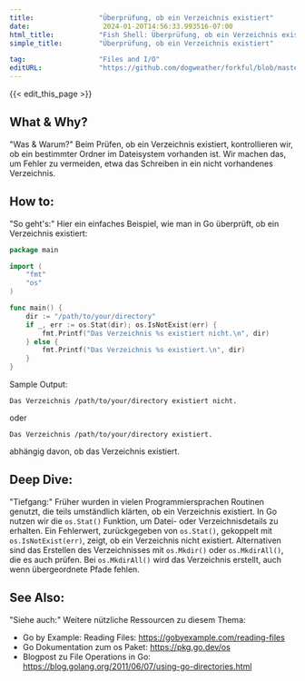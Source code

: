 ```yaml
---
title:                "Überprüfung, ob ein Verzeichnis existiert"
date:                  2024-01-20T14:56:33.993516-07:00
html_title:           "Fish Shell: Überprüfung, ob ein Verzeichnis existiert"
simple_title:         "Überprüfung, ob ein Verzeichnis existiert"

tag:                  "Files and I/O"
editURL:              "https://github.com/dogweather/forkful/blob/master/content/de/go/checking-if-a-directory-exists.md"
---
```


{{< edit_this_page >}}

## What & Why?
"Was & Warum?"
Beim Prüfen, ob ein Verzeichnis existiert, kontrollieren wir, ob ein bestimmter Ordner im Dateisystem vorhanden ist. Wir machen das, um Fehler zu vermeiden, etwa das Schreiben in ein nicht vorhandenes Verzeichnis.

## How to:
"So geht's:"
Hier ein einfaches Beispiel, wie man in Go überprüft, ob ein Verzeichnis existiert:

```Go
package main

import (
	"fmt"
	"os"
)

func main() {
	dir := "/path/to/your/directory"
	if _, err := os.Stat(dir); os.IsNotExist(err) {
		fmt.Printf("Das Verzeichnis %s existiert nicht.\n", dir)
	} else {
		fmt.Printf("Das Verzeichnis %s existiert.\n", dir)
	}
}
```

Sample Output:

```
Das Verzeichnis /path/to/your/directory existiert nicht.
```
oder

```
Das Verzeichnis /path/to/your/directory existiert.
```
abhängig davon, ob das Verzeichnis existiert.

## Deep Dive:
"Tiefgang:"
Früher wurden in vielen Programmiersprachen Routinen genutzt, die teils umständlich klärten, ob ein Verzeichnis existiert. In Go nutzen wir die `os.Stat()` Funktion, um Datei- oder Verzeichnisdetails zu erhalten. Ein Fehlerwert, zurückgegeben von `os.Stat()`, gekoppelt mit `os.IsNotExist(err)`, zeigt, ob ein Verzeichnis nicht existiert. Alternativen sind das Erstellen des Verzeichnisses mit `os.Mkdir()` oder `os.MkdirAll()`, die es auch prüfen. Bei `os.MkdirAll()` wird das Verzeichnis erstellt, auch wenn übergeordnete Pfade fehlen.

## See Also:
"Siehe auch:"
Weitere nützliche Ressourcen zu diesem Thema:

- Go by Example: Reading Files: https://gobyexample.com/reading-files
- Go Dokumentation zum os Paket: https://pkg.go.dev/os
- Blogpost zu File Operations in Go: https://blog.golang.org/2011/06/07/using-go-directories.html
